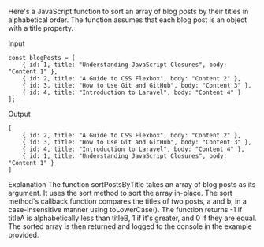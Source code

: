 Here's a JavaScript function to sort an array of blog posts by their titles in alphabetical order. The function assumes that each blog post is an object with a title property.

Input
```
const blogPosts = [
    { id: 1, title: "Understanding JavaScript Closures", body: "Content 1" },
    { id: 2, title: "A Guide to CSS Flexbox", body: "Content 2" },
    { id: 3, title: "How to Use Git and GitHub", body: "Content 3" },
    { id: 4, title: "Introduction to Laravel", body: "Content 4" }
];
```

Output
```
[
    { id: 2, title: "A Guide to CSS Flexbox", body: "Content 2" },
    { id: 3, title: "How to Use Git and GitHub", body: "Content 3" },
    { id: 4, title: "Introduction to Laravel", body: "Content 4" },
    { id: 1, title: "Understanding JavaScript Closures", body: "Content 1" }
]
```

Explanation
The function sortPostsByTitle takes an array of blog posts as its argument.
It uses the sort method to sort the array in-place.
The sort method's callback function compares the titles of two posts, a and b, in a case-insensitive manner using toLowerCase().
The function returns -1 if titleA is alphabetically less than titleB, 1 if it's greater, and 0 if they are equal.
The sorted array is then returned and logged to the console in the example provided.
